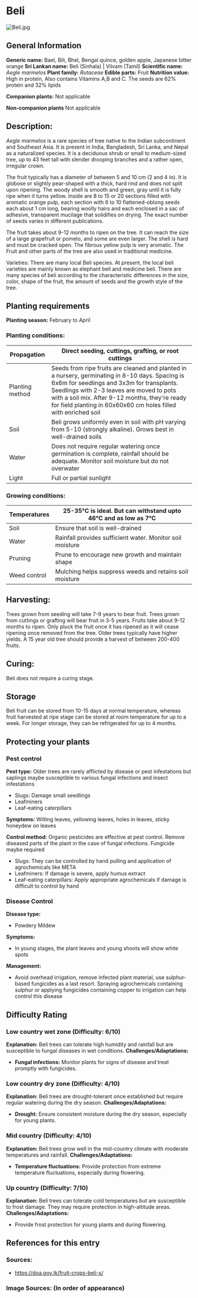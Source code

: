 # Beli
![Beli.jpg](../../assets/images/Beli.jpg "By Vijayanrajapuram - Own work, CC BY-SA 4.0, https://commons.wikimedia.org/w/index.php?curid=106503450")

## General Information
**Generic name:** Bael, Bili, Bhel, Bengal quince, golden apple, Japanese bitter orange
**Sri Lankan name:** Beli (Sinhala) | Vilvam (Tamil)
**Scientific name:** _Aegle marmelos_
**Plant family:** _Rutaceae_
**Edible parts:** Fruit
**Nutrition value:** High in protein, Also contains Vitamins A,B and C. The seeds are 62% protein and 32% lipids

**Companion plants:**
Not applicable

**Non-companion plants**
Not applicable

## Description:
_Aegle marmelos_ is a rare species of tree native to the Indian subcontinent and Southeast Asia. It is present in India, Bangladesh, Sri Lanka, and Nepal as a naturalized species. It is a deciduous shrub or small to medium-sized tree, up to 43 feet tall with slender drooping branches and a rather open, irregular crown.

The fruit typically has a diameter of between 5 and 10 cm (2 and 4 in). It is globose or slightly pear-shaped with a thick, hard rind and does not split upon ripening. The woody shell is smooth and green, gray until it is fully ripe when it turns yellow. Inside are 8 to 15 or 20 sections filled with aromatic orange pulp, each section with 6 to 10 flattened-oblong seeds each about 1 cm long, bearing woolly hairs and each enclosed in a sac of adhesive, transparent mucilage that solidifies on drying. The exact number of seeds varies in different publications.

The fruit takes about 9-12 months to ripen on the tree. It can reach the size of a large grapefruit or pomelo, and some are even larger. The shell is hard and must be cracked open. The fibrous yellow pulp is very aromatic. The Fruit and other parts of the tree are also used in traditional medicine.

Varieties: There are many local Beli species. At present, the local beli varieties are mainly known as elephant beli and medicine beli. There are many species of beli according to the characteristic differences in the size, color, shape of the fruit, the amount of seeds and the growth style of the tree. 

## Planting requirements
**Planting season:** February to April

### Planting conditions:

| Propagation | Direct seeding, cuttings, grafting, or root cuttings |
|----|----|
| Planting method | Seeds from ripe fruits are cleaned and planted in a nursery, germinating in 8-10 days. Spacing is 6x6m for seedlings and 3x3m for transplants. Seedlings with 2-3 leaves are moved to pots with a soil mix. After 9-12 months, they're ready for field planting in 60x60x60 cm holes filled with enriched soil |
| Soil | Beli grows uniformly even in soil with pH varying from 5-10 (strongly alkaline). Grows best in well-drained soils |
| Water | Does not require regular watering once germination is complete, rainfall should be adequate. Monitor soil moisture but do not overwater |
| Light | Full or partial sunlight |

### Growing conditions:

| Temperatures | 25-35°C is ideal. But can withstand upto 46°C and as low as 7°C |
|----|----|
| Soil | Ensure that soil is well-drained |
| Water | Rainfall provides sufficient water. Monitor soil moisture |
| Pruning | Prune to encourage new growth and maintain shape |
| Weed control | Mulching helps suppress weeds and retains soil moisture |

## Harvesting:
Trees grown from seeding will take 7-9 years to bear fruit. Trees grown from cuttings or grafting will bear fruit in 3-5 years. Fruits take about 9-12 months to ripen. Only pluck the fruit once it has ripened as it will cease ripening once removed from the tree. Older trees typically have higher yields. A 15 year old tree should provide a harvest of between 200-400 fruits.

## Curing:
Beli does not require a curing stage.

## Storage
Beli fruit can be stored from 10-15 days at normal temperature, whereas fruit harvested at ripe stage can be stored at room temperature for up to a week. For longer storage, they can be refrigerated for up to 4 months.

## Protecting your plants
### Pest control
**Pest type:** Older trees are rarely afflicted by disease or pest infestations but saplings maybe susceptible to various fungal infections and insect infestations

- Slugs: Damage small seedlings
- Leafminers
- Leaf-eating caterpillars

**Symptoms:** Wilting leaves, yellowing leaves, holes in leaves, sticky honeydew on leaves

**Control method:** Organic pesticides are effective at pest control. Remove diseased parts of the plant in the case of fungal infections. Fungicide maybe required
- Slugs: They can be controlled by hand pulling and application of agrochemicals like META
- Leafminers: If damage is severe, apply humus extract
- Leaf-eating caterpillars: Apply appropriate agrochemicals if damage is difficult to control by hand

### Disease Control
**Disease type:** 
- Powdery Mildew

**Symptoms:** 
- In young stages, the plant leaves and young shoots will show white spots
  
**Management:**
- Avoid overhead irrigation, remove infected plant material, use sulphur-based fungicides as a last resort. Spraying agrochemicals containing sulphur or applying fungicides containing copper to irrigation can help control this disease

## Difficulty Rating

### Low country wet zone (Difficulty: 6/10)
**Explanation:** Beli trees can tolerate high humidity and rainfall but are susceptible to fungal diseases in wet conditions.
**Challenges/Adaptations:**
- **Fungal infections:** Monitor plants for signs of disease and treat promptly with fungicides.

### Low country dry zone (Difficulty: 4/10)
**Explanation:** Beli trees are drought-tolerant once established but require regular watering during the dry season.
**Challenges/Adaptations:**
- **Drought:** Ensure consistent moisture during the dry season, especially for young plants.

### Mid country (Difficulty: 4/10)
**Explanation:** Beli trees grow well in the mid-country climate with moderate temperatures and rainfall.
**Challenges/Adaptations:**
- **Temperature fluctuations:** Provide protection from extreme temperature fluctuations, especially during flowering.

### Up country (Difficulty: 7/10)
**Explanation:** Beli trees can tolerate cold temperatures but are susceptible to frost damage. They may require protection in high-altitude areas.
**Challenges/Adaptations:**
- Provide frost protection for young plants and during flowering.

## References for this entry
### Sources:
- https://doa.gov.lk/fruit-crops-beli-s/

### Image Sources: (In order of appearance)


